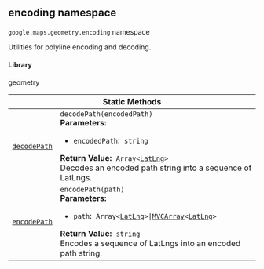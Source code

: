 
<devsite-heading text=" encoding namespace" for="encoding" level="h2" link="" toc="" back-to-top=""><h2 id="encoding" is-upgraded="">encoding namespace</h2></devsite-heading>
<p>
<code translate="no" dir="ltr"><span itemprop="path">google.maps.geometry</span>.<span itemprop="name">encoding</span></code>
namespace
</p>
<p>Utilities for polyline encoding and decoding.</p>
<devsite-heading text="Library" for="library" level="h4" link=""><h4 is-upgraded="" id="library">Library</h4></devsite-heading>
<p>geometry</p>
<div class="devsite-table-wrapper"><table class="methods responsive" summary="namespace encoding - Static Methods">
<thead>
<tr><th colspan="2">Static Methods</th>
</tr></thead>
<tbody>
<tr id="encoding.decodePath">
<td itemprop="property"><code translate="no" dir="ltr"><a class="secret-link" href="#encoding.decodePath"><span>decodePath</span></a></code></td>
<td><div><code translate="no" dir="ltr">decodePath(encodedPath)</code></div>
<div class="desc"><strong>Parameters:</strong>&nbsp; <ul>
<li><code translate="no" dir="ltr">encodedPath</code>:&nbsp; <code translate="no" dir="ltr">string</code></li>
</ul></div>
<div class="desc"><strong>Return Value:</strong>&nbsp; <code translate="no" dir="ltr">Array&lt;<a href="LatLng.md">LatLng</a>&gt;</code></div>
<div class="desc">Decodes an encoded path string into a sequence of LatLngs.</div></td>
</tr>
<tr id="encoding.encodePath">
<td itemprop="property"><code translate="no" dir="ltr"><a class="secret-link" href="#encoding.encodePath"><span>encodePath</span></a></code></td>
<td><div><code translate="no" dir="ltr">encodePath(path)</code></div>
<div class="desc"><strong>Parameters:</strong>&nbsp; <ul>
<li><code translate="no" dir="ltr">path</code>:&nbsp; <code translate="no" dir="ltr">Array&lt;<a href="LatLng.md">LatLng</a>&gt;|<a href="MVCArray.md">MVCArray</a>&lt;<a href="LatLng.md">LatLng</a>&gt;</code></li>
</ul></div>
<div class="desc"><strong>Return Value:</strong>&nbsp; <code translate="no" dir="ltr">string</code></div>
<div class="desc">Encodes a sequence of LatLngs into an encoded path string.</div></td>
</tr>
</tbody>
</table></div>
<script src="replace_links.js"></script>
